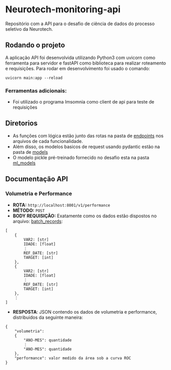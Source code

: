 # Neurotech-monitoring-api
Repositório com a API para o desafio de ciência de dados do processo seletivo da Neurotech.

## Rodando o projeto
A aplicação API foi desenvolvida utilizando Python3 com uvicorn como ferramenta para servidor e fastAPI como biblioteca para realizar roteamento e requisições.
Para rodar em desenvolvimento foi usado o comando:

```
uvicorn main:app --reload
```
### Ferramentas adicionais:
- Foi utilizado o programa Imsomnia como client de api para teste de requisições

## Diretorios
- As funções com lógica estão junto das rotas na pasta de [endpoints](https://github.com/joaovictorbelo/Neurotech-challenge-data-scientist/tree/main/app/api/endpoints) nos arquivos de cada funcionalidade. </br>
- Além disso, os modelos basicos de request usando pydantic estão na pasta de [models](https://github.com/joaovictorbelo/Neurotech-challenge-data-scientist/tree/main/app/api/models) </br>
- O modelo pickle pré-treinado fornecido no desafio esta na pasta [ml_models](https://github.com/joaovictorbelo/Neurotech-challenge-data-scientist/tree/main/ml_models)

## Documentação API
### Volumetria e Performance
- <b>ROTA:</b> `http://localhost:8001/v1/performance`
- <b>MÉTODO:</b> `POST`
- <b>BODY REQUISIÇÃO:</b> Exatamente como os dados estão dispostos no arquivo: [batch_records](https://github.com/joaovictorbelo/Neurotech-challenge-data-scientist/blob/main/batch_records.json):
```
[
    {
        VAR2: [str]
        IDADE: [float]
        ⋮
        REF_DATE: [str]
        TARGET: [int]
    },
    {
        VAR2: [str]
        IDADE: [float]
        ⋮
        REF_DATE: [str]
        TARGET: [int]
    },
    ⋮
]
```
- <b>RESPOSTA</b>: JSON contendo os dados de volumetria e performance, distribuidos da seguinte maneira:
```
{
    "volumetria": 
    {
        "ANO-MES": quantidade
        ⋮ 
        "ANO-MES": quantidade
    },
    "performance": valor medido da área sob a curva ROC
}
```
